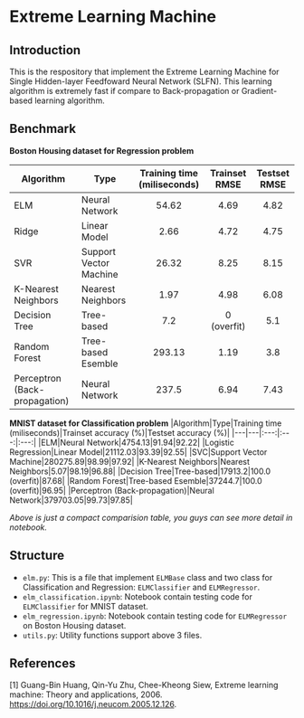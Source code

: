 # Extreme Learning Machine

## Introduction
This is the respository that implement the Extreme Learning Machine for Single Hidden-layer Feedfoward Neural Network (SLFN). This learning algorithm is extremely fast if compare to Back-propagation or Gradient-based learning algorithm.

## Benchmark

**Boston Housing dataset for Regression problem**

|Algorithm|Type|Training time (miliseconds)|Trainset RMSE|Testset RMSE|
|---|---|:---:|:---:|:---:|
|ELM|Neural Network|54.62|4.69|4.82|
|Ridge|Linear Model|2.66|4.72|4.75|
|SVR|Support Vector Machine|26.32|8.25|8.15|
|K-Nearest Neighbors|Nearest Neighbors|1.97|4.98|6.08|
|Decision Tree|Tree-based|7.2|0 (overfit)|5.1|
|Random Forest|Tree-based Esemble|293.13|1.19|3.8|
|Perceptron (Back-propagation)|Neural Network|237.5|6.94|7.43|


**MNIST dataset for Classification problem**
|Algorithm|Type|Training time (miliseconds)|Trainset accuracy (%)|Testset accuracy (%)|
|---|---|:---:|:---:|:---:|
|ELM|Neural Network|4754.13|91.94|92.22|
|Logistic Regression|Linear Model|21112.03|93.39|92.55|
|SVC|Support Vector Machine|280275.89|98.99|97.92|
|K-Nearest Neighbors|Nearest Neighbors|5.07|98.19|96.88|
|Decision Tree|Tree-based|17913.2|100.0 (overfit)|87.68|
|Random Forest|Tree-based Esemble|37244.7|100.0 (overfit)|96.95|
|Perceptron (Back-propagation)|Neural Network|379703.05|99.73|97.85|

*Above is just a compact comparision table, you guys can see more detail in notebook.*

## Structure
- `elm.py`: This is a file that implement `ELMBase` class and two class for Classification and Regression: `ELMClassifier` and `ELMRegressor`.
- `elm_classification.ipynb`: Notebook contain testing code for `ELMClassifier` for MNIST dataset.
- `elm_regression.ipynb`: Notebook contain testing code for `ELMRegressor` on Boston Housing dataset.
- `utils.py`: Utility functions support above 3 files.

## References

[1] Guang-Bin Huang, Qin-Yu Zhu, Chee-Kheong Siew, Extreme learning machine: Theory and applications, 2006. https://doi.org/10.1016/j.neucom.2005.12.126.